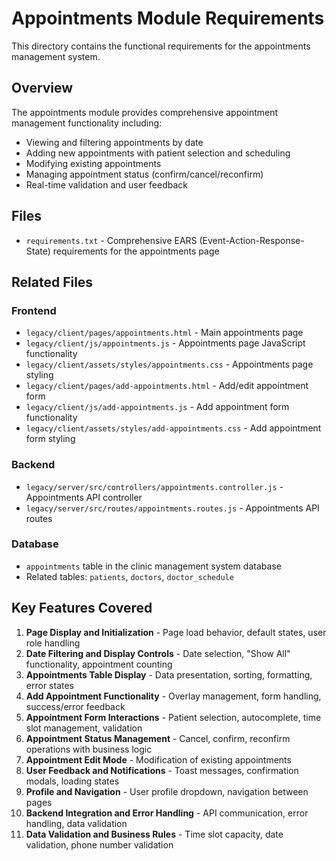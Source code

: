 # Appointments Module Requirements

This directory contains the functional requirements for the appointments management system.

## Overview

The appointments module provides comprehensive appointment management functionality including:
- Viewing and filtering appointments by date
- Adding new appointments with patient selection and scheduling
- Modifying existing appointments
- Managing appointment status (confirm/cancel/reconfirm)
- Real-time validation and user feedback

## Files

- `requirements.txt` - Comprehensive EARS (Event-Action-Response-State) requirements for the appointments page

## Related Files

### Frontend
- `legacy/client/pages/appointments.html` - Main appointments page
- `legacy/client/js/appointments.js` - Appointments page JavaScript functionality
- `legacy/client/assets/styles/appointments.css` - Appointments page styling
- `legacy/client/pages/add-appointments.html` - Add/edit appointment form
- `legacy/client/js/add-appointments.js` - Add appointment form functionality
- `legacy/client/assets/styles/add-appointments.css` - Add appointment form styling

### Backend
- `legacy/server/src/controllers/appointments.controller.js` - Appointments API controller
- `legacy/server/src/routes/appointments.routes.js` - Appointments API routes

### Database
- `appointments` table in the clinic management system database
- Related tables: `patients`, `doctors`, `doctor_schedule`

## Key Features Covered

1. **Page Display and Initialization** - Page load behavior, default states, user role handling
2. **Date Filtering and Display Controls** - Date selection, "Show All" functionality, appointment counting
3. **Appointments Table Display** - Data presentation, sorting, formatting, error states
4. **Add Appointment Functionality** - Overlay management, form handling, success/error feedback
5. **Appointment Form Interactions** - Patient selection, autocomplete, time slot management, validation
6. **Appointment Status Management** - Cancel, confirm, reconfirm operations with business logic
7. **Appointment Edit Mode** - Modification of existing appointments
8. **User Feedback and Notifications** - Toast messages, confirmation modals, loading states
9. **Profile and Navigation** - User profile dropdown, navigation between pages
10. **Backend Integration and Error Handling** - API communication, error handling, data validation
11. **Data Validation and Business Rules** - Time slot capacity, date validation, phone number validation